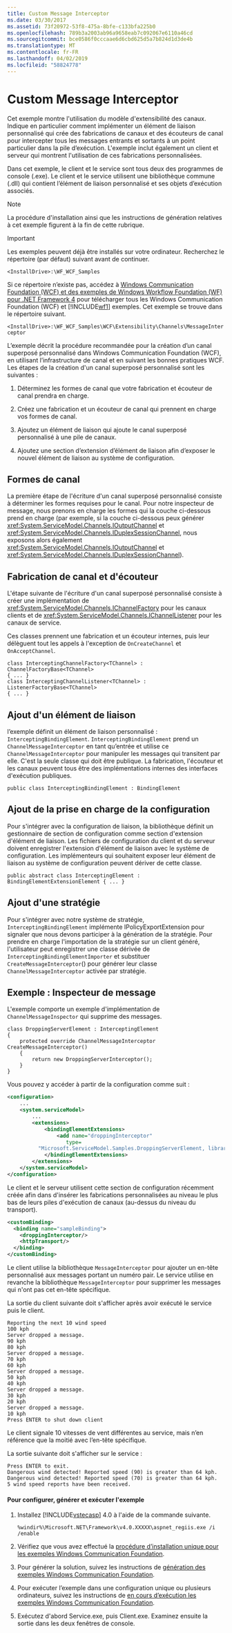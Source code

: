 ```yaml
---
title: Custom Message Interceptor
ms.date: 03/30/2017
ms.assetid: 73f20972-53f8-475a-8bfe-c133bfa225b0
ms.openlocfilehash: 789b3a2003ab96a9658eab7c092067e6110a46cd
ms.sourcegitcommit: bce0586f0cccaae6d6cbd625d5a7b824d1d3de4b
ms.translationtype: MT
ms.contentlocale: fr-FR
ms.lasthandoff: 04/02/2019
ms.locfileid: "58824778"
---
```

# <a name="custom-message-interceptor"></a>Custom Message Interceptor
Cet exemple montre l'utilisation du modèle d'extensibilité des canaux. Indique en particulier comment implémenter un élément de liaison personnalisé qui crée des fabrications de canaux et des écouteurs de canal pour intercepter tous les messages entrants et sortants à un point particulier dans la pile d’exécution. L'exemple inclut également un client et serveur qui montrent l'utilisation de ces fabrications personnalisées.  
  
 Dans cet exemple, le client et le service sont tous deux des programmes de console (.exe). Le client et le service utilisent une bibliothèque commune (.dll) qui contient l’élément de liaison personnalisé et ses objets d’exécution associés.  
  
> [!NOTE]
>  La procédure d'installation ainsi que les instructions de génération relatives à cet exemple figurent à la fin de cette rubrique.  
  
> [!IMPORTANT]
>  Les exemples peuvent déjà être installés sur votre ordinateur. Recherchez le répertoire (par défaut) suivant avant de continuer.  
>   
>  `<InstallDrive>:\WF_WCF_Samples`  
>   
>  Si ce répertoire n’existe pas, accédez à [Windows Communication Foundation (WCF) et des exemples de Windows Workflow Foundation (WF) pour .NET Framework 4](https://go.microsoft.com/fwlink/?LinkId=150780) pour télécharger tous les Windows Communication Foundation (WCF) et [!INCLUDE[wf1](../../../../includes/wf1-md.md)] exemples. Cet exemple se trouve dans le répertoire suivant.  
>   
>  `<InstallDrive>:\WF_WCF_Samples\WCF\Extensibility\Channels\MessageInterceptor`  
  
 L’exemple décrit la procédure recommandée pour la création d’un canal superposé personnalisé dans Windows Communication Foundation (WCF), en utilisant l’infrastructure de canal et en suivant les bonnes pratiques WCF. Les étapes de la création d'un canal superposé personnalisé sont les suivantes :  
  
1.  Déterminez les formes de canal que votre fabrication et écouteur de canal prendra en charge.  
  
2.  Créez une fabrication et un écouteur de canal qui prennent en charge vos formes de canal.  
  
3.  Ajoutez un élément de liaison qui ajoute le canal superposé personnalisé à une pile de canaux.  
  
4.  Ajoutez une section d’extension d’élément de liaison afin d’exposer le nouvel élément de liaison au système de configuration.  
  
## <a name="channel-shapes"></a>Formes de canal  
 La première étape de l'écriture d'un canal superposé personnalisé consiste à déterminer les formes requises pour le canal. Pour notre inspecteur de message, nous prenons en charge les formes qui la couche ci-dessous prend en charge (par exemple, si la couche ci-dessous peux générer <xref:System.ServiceModel.Channels.IOutputChannel> et <xref:System.ServiceModel.Channels.IDuplexSessionChannel>, nous exposons alors également <xref:System.ServiceModel.Channels.IOutputChannel> et <xref:System.ServiceModel.Channels.IDuplexSessionChannel>).  
  
## <a name="channel-factory-and-listener-factory"></a>Fabrication de canal et d'écouteur  
 L'étape suivante de l'écriture d'un canal superposé personnalisé consiste à créer une implémentation de <xref:System.ServiceModel.Channels.IChannelFactory> pour les canaux clients et de <xref:System.ServiceModel.Channels.IChannelListener> pour les canaux de service.  
  
 Ces classes prennent une fabrication et un écouteur internes, puis leur délèguent tout les appels à l'exception de `OnCreateChannel` et `OnAcceptChannel`.  
  
```  
class InterceptingChannelFactory<TChannel> : ChannelFactoryBase<TChannel>  
{ ... }  
class InterceptingChannelListener<TChannel> : ListenerFactoryBase<TChannel>  
{ ... }  
```  
  
## <a name="adding-a-binding-element"></a>Ajout d'un élément de liaison  
 l’exemple définit un élément de liaison personnalisé : `InterceptingBindingElement`. `InterceptingBindingElement` prend un `ChannelMessageInterceptor` en tant qu’entrée et utilise ce `ChannelMessageInterceptor` pour manipuler les messages qui transitent par elle. C'est la seule classe qui doit être publique. La fabrication, l'écouteur et les canaux peuvent tous être des implémentations internes des interfaces d'exécution publiques.  
  
```  
public class InterceptingBindingElement : BindingElement  
```  
  
## <a name="adding-configuration-support"></a>Ajout de la prise en charge de la configuration  
 Pour s'intégrer avec la configuration de liaison, la bibliothèque définit un gestionnaire de section de configuration comme section d'extension d'élément de liaison. Les fichiers de configuration du client et du serveur doivent enregistrer l'extension d'élément de liaison avec le système de configuration. Les implémenteurs qui souhaitent exposer leur élément de liaison au système de configuration peuvent dériver de cette classe.  
  
```  
public abstract class InterceptingElement : BindingElementExtensionElement { ... }  
```  
  
## <a name="adding-policy"></a>Ajout d'une stratégie  
 Pour s'intégrer avec notre système de stratégie, `InterceptingBindingElement` implémente IPolicyExportExtension pour signaler que nous devons participer à la génération de la stratégie. Pour prendre en charge l'importation de la stratégie sur un client généré, l'utilisateur peut enregistrer une classe dérivée de `InterceptingBindingElementImporter` et substituer `CreateMessageInterceptor`() pour générer leur classe `ChannelMessageInterceptor` activée par stratégie.  
  
## <a name="example-droppable-message-inspector"></a>Exemple : Inspecteur de message  
 L'exemple comporte un exemple d'implémentation de `ChannelMessageInspector` qui supprime des messages.  
  
```  
class DroppingServerElement : InterceptingElement  
{  
    protected override ChannelMessageInterceptor CreateMessageInterceptor()  
    {  
        return new DroppingServerInterceptor();  
    }  
}  
```  
  
 Vous pouvez y accéder à partir de la configuration comme suit :  
  
```xml  
<configuration>  
    ...  
    <system.serviceModel>  
        ...  
        <extensions>  
            <bindingElementExtensions>  
                <add name="droppingInterceptor"   
                   type=  
          "Microsoft.ServiceModel.Samples.DroppingServerElement, library"/>  
            </bindingElementExtensions>  
        </extensions>  
    </system.serviceModel>  
</configuration>  
```  
  
 Le client et le serveur utilisent cette section de configuration récemment créée afin dans d'insérer les fabrications personnalisées au niveau le plus bas de leurs piles d'exécution de canaux (au-dessus du niveau du transport).  
  
```xml  
<customBinding>  
  <binding name="sampleBinding">  
    <droppingInterceptor/>  
    <httpTransport/>  
  </binding>  
</customBinding>  
```  
  
 Le client utilise la bibliothèque `MessageInterceptor` pour ajouter un en-tête personnalisé aux messages portant un numéro pair. Le service utilise en revanche la bibliothèque `MessageInterceptor` pour supprimer les messages qui n'ont pas cet en-tête spécifique.  
  
 La sortie du client suivante doit s'afficher après avoir exécuté le service puis le client.  
  
```  
Reporting the next 10 wind speed  
100 kph  
Server dropped a message.  
90 kph  
80 kph  
Server dropped a message.  
70 kph  
60 kph  
Server dropped a message.  
50 kph  
40 kph  
Server dropped a message.  
30 kph  
20 kph  
Server dropped a message.  
10 kph  
Press ENTER to shut down client  
```  
  
 Le client signale 10 vitesses de vent différentes au service, mais n’en référence que la moitié avec l’en-tête spécifique.  
  
 La sortie suivante doit s'afficher sur le service :  
  
```  
Press ENTER to exit.  
Dangerous wind detected! Reported speed (90) is greater than 64 kph.  
Dangerous wind detected! Reported speed (70) is greater than 64 kph.  
5 wind speed reports have been received.  
```  
  
#### <a name="to-set-up-build-and-run-the-sample"></a>Pour configurer, générer et exécuter l'exemple  
  
1.  Installez [!INCLUDE[vstecasp](../../../../includes/vstecasp-md.md)] 4.0 à l'aide de la commande suivante.  
  
    ```  
    %windir%\Microsoft.NET\Framework\v4.0.XXXXX\aspnet_regiis.exe /i /enable  
    ```  
  
2.  Vérifiez que vous avez effectué la [procédure d’installation unique pour les exemples Windows Communication Foundation](../../../../docs/framework/wcf/samples/one-time-setup-procedure-for-the-wcf-samples.md).  
  
3.  Pour générer la solution, suivez les instructions de [génération des exemples Windows Communication Foundation](../../../../docs/framework/wcf/samples/building-the-samples.md).  
  
4.  Pour exécuter l’exemple dans une configuration unique ou plusieurs ordinateurs, suivez les instructions de [en cours d’exécution les exemples Windows Communication Foundation](../../../../docs/framework/wcf/samples/running-the-samples.md).  
  
5.  Exécutez d'abord Service.exe, puis Client.exe. Examinez ensuite la sortie dans les deux fenêtres de console.  
  
